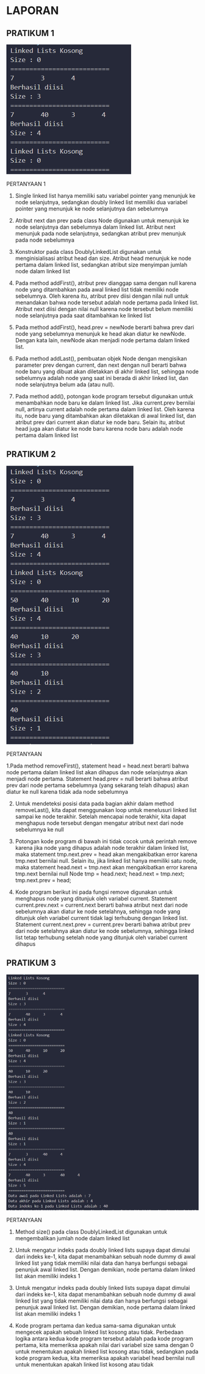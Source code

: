# LAPORAN

## PRATIKUM 1
![Alt text](image.png)

 PERTANYAAN  1

 1. Single linked list hanya memiliki satu variabel pointer yang menunjuk ke node selanjutnya, sedangkan doubly linked list memiliki dua variabel pointer yang menunjuk ke node selanjutnya dan sebelumnya

 2. Atribut next dan prev pada class Node digunakan untuk menunjuk ke node selanjutnya dan sebelumnya dalam linked list. Atribut next menunjuk pada node selanjutnya, sedangkan atribut prev menunjuk pada node sebelumnya
 
 3. Konstruktor pada class DoublyLinkedList digunakan untuk menginisialisasi atribut head dan size. Atribut head menunjuk ke node pertama dalam linked list, sedangkan atribut size menyimpan jumlah node dalam linked list

 4. Pada method addFirst(), atribut prev dianggap sama dengan null karena node yang ditambahkan pada awal linked list tidak memiliki node sebelumnya. Oleh karena itu, atribut prev diisi dengan nilai null untuk menandakan bahwa node tersebut adalah node pertama pada linked list. Atribut next diisi dengan nilai null karena node tersebut belum memiliki node selanjutnya pada saat ditambahkan ke linked list

 5. Pada method addFirst(), head.prev = newNode berarti bahwa prev dari node yang sebelumnya menunjuk ke head akan diatur ke newNode. Dengan kata lain, newNode akan menjadi node pertama dalam linked list.

 6. Pada method addLast(), pembuatan objek Node dengan mengisikan parameter prev dengan current, dan next dengan null berarti bahwa node baru yang dibuat akan diletakkan di akhir linked list, sehingga node sebelumnya adalah node yang saat ini berada di akhir linked list, dan node selanjutnya belum ada (atau null).

 7. Pada method add(), potongan kode program tersebut digunakan untuk menambahkan node baru ke dalam linked list. Jika current.prev bernilai null, artinya current adalah node pertama dalam linked list. Oleh karena itu, node baru yang ditambahkan akan diletakkan di awal linked list, dan atribut prev dari current akan diatur ke node baru. Selain itu, atribut head juga akan diatur ke node baru karena node baru adalah node pertama dalam linked list

## PRATIKUM 2
 ![Alt text](image-1.png)

 PERTANYAAN
 
 1.Pada method removeFirst(), statement head = head.next berarti bahwa node pertama dalam linked list akan dihapus dan node selanjutnya akan menjadi node pertama. Statement head.prev = null berarti bahwa atribut prev dari node pertama sebelumnya (yang sekarang telah dihapus) akan diatur ke null karena tidak ada node sebelumnya 

 2. Untuk mendeteksi posisi data pada bagian akhir dalam method removeLast(), kita dapat menggunakan loop untuk menelusuri linked list sampai ke node terakhir. Setelah mencapai node terakhir, kita dapat menghapus node tersebut dengan mengatur atribut next dari node sebelumnya ke null

 3. Potongan kode program di bawah ini tidak cocok untuk perintah remove karena jika node yang dihapus adalah node terakhir dalam linked list, maka statement tmp.next.prev = head akan mengakibatkan error karena tmp.next bernilai null. Selain itu, jika linked list hanya memiliki satu node, maka statement head.next = tmp.next akan mengakibatkan error karena tmp.next bernilai null
 Node tmp = head.next;
head.next = tmp.next;
tmp.next.prev = head;

4. Kode program berikut ini pada fungsi remove digunakan untuk menghapus node yang ditunjuk oleh variabel current. Statement current.prev.next = current.next berarti bahwa atribut next dari node sebelumnya akan diatur ke node setelahnya, sehingga node yang ditunjuk oleh variabel current tidak lagi terhubung dengan linked list. Statement current.next.prev = current.prev berarti bahwa atribut prev dari node setelahnya akan diatur ke node sebelumnya, sehingga linked list tetap terhubung setelah node yang ditunjuk oleh variabel current dihapus


## PRATIKUM 3
![Alt text](image-2.png)


PERTANYAAN

1. Method size() pada class DoublyLinkedList digunakan untuk mengembalikan jumlah node dalam linked list 

2. Untuk mengatur indeks pada doubly linked lists supaya dapat dimulai dari indeks ke-1, kita dapat menambahkan sebuah node dummy di awal linked list yang tidak memiliki nilai data dan hanya berfungsi sebagai penunjuk awal linked list. Dengan demikian, node pertama dalam linked list akan memiliki indeks 1 

3. Untuk mengatur indeks pada doubly linked lists supaya dapat dimulai dari indeks ke-1, kita dapat menambahkan sebuah node dummy di awal linked list yang tidak memiliki nilai data dan hanya berfungsi sebagai penunjuk awal linked list. Dengan demikian, node pertama dalam linked list akan memiliki indeks 1 

4. Kode program pertama dan kedua sama-sama digunakan untuk mengecek apakah sebuah linked list kosong atau tidak. Perbedaan logika antara kedua kode program tersebut adalah pada kode program pertama, kita memeriksa apakah nilai dari variabel size sama dengan 0 untuk menentukan apakah linked list kosong atau tidak, sedangkan pada kode program kedua, kita memeriksa apakah variabel head bernilai null untuk menentukan apakah linked list kosong atau tidak
